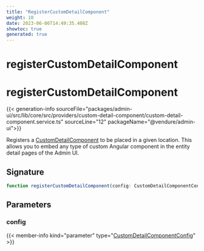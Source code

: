 ```yaml
---
title: "RegisterCustomDetailComponent"
weight: 10
date: 2023-06-06T14:49:35.408Z
showtoc: true
generated: true
---
```

<!-- This file was generated from the Vendure source. Do not modify. Instead, re-run the "docs:build" script -->

# registerCustomDetailComponent
<div class="symbol">


# registerCustomDetailComponent

{{< generation-info sourceFile="packages/admin-ui/src/lib/core/src/providers/custom-detail-component/custom-detail-component.service.ts" sourceLine="12" packageName="@vendure/admin-ui">}}

Registers a <a href='/admin-ui-api/custom-detail-components/custom-detail-component#customdetailcomponent'>CustomDetailComponent</a> to be placed in a given location. This allows you
to embed any type of custom Angular component in the entity detail pages of the Admin UI.

## Signature

```TypeScript
function registerCustomDetailComponent(config: CustomDetailComponentConfig): Provider
```
## Parameters

### config

{{< member-info kind="parameter" type="<a href='/admin-ui-api/custom-detail-components/custom-detail-component-config#customdetailcomponentconfig'>CustomDetailComponentConfig</a>" >}}

</div>
